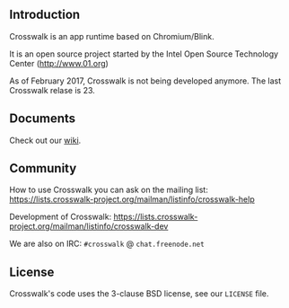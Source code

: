 ## Introduction

Crosswalk is an app runtime based on Chromium/Blink.

It is an open source project started by the Intel Open Source Technology Center
(http://www.01.org)

As of February 2017, Crosswalk is not being developed anymore. The last Crosswalk relase is 23.

## Documents

Check out our [wiki](http://crosswalk-project.org/#wiki).

## Community

How to use Crosswalk you can ask on the mailing list: https://lists.crosswalk-project.org/mailman/listinfo/crosswalk-help

Development of Crosswalk: https://lists.crosswalk-project.org/mailman/listinfo/crosswalk-dev

We are also on IRC: `#crosswalk` @ `chat.freenode.net`

## License

Crosswalk's code uses the 3-clause BSD license, see our `LICENSE` file.

